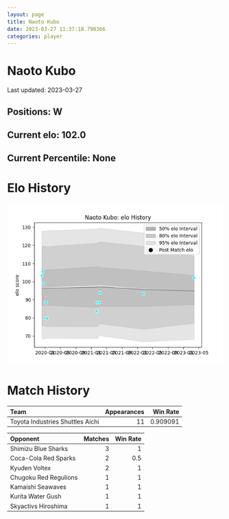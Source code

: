 ```yaml
---  
layout: page  
title: Naoto Kubo  
date: 2023-03-27 11:37:18.798366  
categories: player  
---
```

# Naoto Kubo


Last updated: 2023-03-27
## Positions: W

## Current elo: 102.0

## Current Percentile: None

# Elo History


![elo history](history_NaotoKubo.png)
# Match History


| Team                             |   Appearances |   Win Rate |
|:---------------------------------|--------------:|-----------:|
| Toyota Industries Shuttles Aichi |            11 |   0.909091 |

| Opponent              |   Matches |   Win Rate |
|:----------------------|----------:|-----------:|
| Shimizu Blue Sharks   |         3 |        1   |
| Coca-Cola Red Sparks  |         2 |        0.5 |
| Kyuden Voltex         |         2 |        1   |
| Chugoku Red Regulions |         1 |        1   |
| Kamaishi Seawaves     |         1 |        1   |
| Kurita Water Gush     |         1 |        1   |
| Skyactivs Hiroshima   |         1 |        1   |